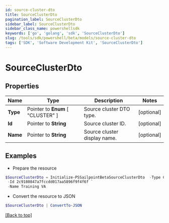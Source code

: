 ```yaml
---
id: source-cluster-dto
title: SourceClusterDto
pagination_label: SourceClusterDto
sidebar_label: SourceClusterDto
sidebar_class_name: powershellsdk
keywords: ['go', 'golang', 'sdk', 'SourceClusterDto'] 
slug: /tools/sdk/powershell/beta/models/source-cluster-dto
tags: ['SDK', 'Software Development Kit', 'SourceClusterDto']
---
```



# SourceClusterDto

## Properties

Name | Type | Description | Notes
------------ | ------------- | ------------- | -------------
**Type** |  Pointer to  **Enum** [  "CLUSTER" ] | Source cluster DTO type. | [optional] 
**Id** |  Pointer to **String** | Source cluster ID. | [optional] 
**Name** |  Pointer to **String** | Source cluster display name. | [optional] 

## Examples

- Prepare the resource
```powershell
$SourceClusterDto = Initialize-PSSailpointBetaSourceClusterDto  -Type CLUSTER `
 -Id 2c9180847a7fccdd017aa5896f9f4f6f `
 -Name Training VA
```

- Convert the resource to JSON
```powershell
$SourceClusterDto | ConvertTo-JSON
```


[[Back to top]](#) 


